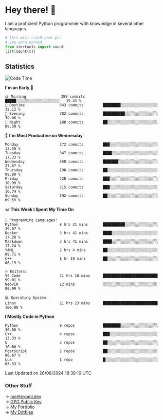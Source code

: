 # Hey there! 👋

I am a proficient Python programmer with knowledge in several other languages.

```py
# this will crash your pc.
# you were warned.
from itertools import count
list(count(0))
```

## Statistics
<!--START_SECTION:waka-->
![Code Time](http://img.shields.io/badge/Code%20Time-1%2C545%20hrs%2036%20mins-blue)

**I'm an Early 🐤** 

```text
🌞 Morning                389 commits         █████░░░░░░░░░░░░░░░░░░░░   19.43 % 
🌆 Daytime                643 commits         ████████░░░░░░░░░░░░░░░░░   32.12 % 
🌃 Evening                782 commits         ██████████░░░░░░░░░░░░░░░   39.06 % 
🌙 Night                  188 commits         ██░░░░░░░░░░░░░░░░░░░░░░░   09.39 % 
```
📅 **I'm Most Productive on Wednesday** 

```text
Monday                   272 commits         ███░░░░░░░░░░░░░░░░░░░░░░   13.59 % 
Tuesday                  347 commits         ████░░░░░░░░░░░░░░░░░░░░░   17.33 % 
Wednesday                558 commits         ███████░░░░░░░░░░░░░░░░░░   27.87 % 
Thursday                 198 commits         ██░░░░░░░░░░░░░░░░░░░░░░░   09.89 % 
Friday                   220 commits         ███░░░░░░░░░░░░░░░░░░░░░░   10.99 % 
Saturday                 215 commits         ███░░░░░░░░░░░░░░░░░░░░░░   10.74 % 
Sunday                   192 commits         ██░░░░░░░░░░░░░░░░░░░░░░░   09.59 % 
```


📊 **This Week I Spent My Time On** 

```text
💬 Programming Languages: 
Python                   8 hrs 21 mins       ██████████░░░░░░░░░░░░░░░   39.07 % 
Docker                   3 hrs 41 mins       ████░░░░░░░░░░░░░░░░░░░░░   17.28 % 
Markdown                 3 hrs 41 mins       ████░░░░░░░░░░░░░░░░░░░░░   17.24 % 
YAML                     2 hrs 4 mins        ██░░░░░░░░░░░░░░░░░░░░░░░   09.71 % 
C++                      1 hr 19 mins        ██░░░░░░░░░░░░░░░░░░░░░░░   06.19 % 

🔥 Editors: 
VS Code                  21 hrs 10 mins      █████████████████████████   99.01 % 
Neovim                   12 mins             ░░░░░░░░░░░░░░░░░░░░░░░░░   00.99 % 

💻 Operating System: 
Linux                    21 hrs 23 mins      █████████████████████████   100.00 % 
```

**I Mostly Code in Python** 

```text
Python                   9 repos             ████████░░░░░░░░░░░░░░░░░   30.00 % 
C++                      4 repos             ███░░░░░░░░░░░░░░░░░░░░░░   13.33 % 
C                        3 repos             ██░░░░░░░░░░░░░░░░░░░░░░░   10.00 % 
PostScript               2 repos             ██░░░░░░░░░░░░░░░░░░░░░░░   06.67 % 
Lua                      1 repo              █░░░░░░░░░░░░░░░░░░░░░░░░   03.33 % 
```




 Last Updated on 26/08/2024 18:39:16 UTC
<!--END_SECTION:waka-->

### Other Stuff

→ [me@kyomi.dev](mailto:me@kyomi.dev)\
→ [GPG Public Key](https://github.com/bitterteriyaki.gpg)\
→ [My Portfolio](https://kyomi.dev)\
→ [My Dotfiles](https://github.com/bitterteriyaki/dotfiles)
